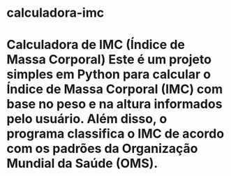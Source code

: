 # calculadora-imc
# Calculadora de IMC (Índice de Massa Corporal)  Este é um projeto simples em Python para calcular o Índice de Massa Corporal (IMC) com base no peso e na altura informados pelo usuário. Além disso, o programa classifica o IMC de acordo com os padrões da Organização Mundial da Saúde (OMS).
